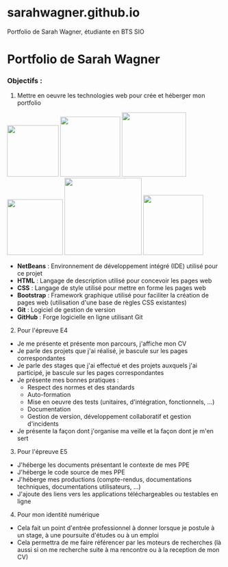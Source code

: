 # sarahwagner.github.io
Portfolio de Sarah Wagner, étudiante en BTS SIO
# Portfolio de Sarah Wagner
### Objectifs :
1. Mettre en oeuvre les technologies web pour crée et héberger mon portfolio


<img src ="https://upload.wikimedia.org/wikipedia/commons/thumb/9/98/Apache_NetBeans_Logo.svg/1200px-Apache_NetBeans_Logo.svg.png" width="120"/> <img src ="https://upload.wikimedia.org/wikipedia/commons/thumb/6/61/HTML5_logo_and_wordmark.svg/768px-HTML5_logo_and_wordmark.svg.png" width="140"/> 
<img src ="https://www.freepnglogos.com/uploads/html5-logo-png/html5-logo-css-logo-png-transparent-svg-vector-bie-supply-9.png" width="150"/> <img src ="https://cdn-icons-png.flaticon.com/512/5968/5968672.png" width="130"/> <img src="https://upload.wikimedia.org/wikipedia/commons/thumb/e/e0/Git-logo.svg/1280px-Git-logo.svg.png" width="180"/> <img src ="https://cdn-icons-png.flaticon.com/512/25/25231.png" width="140"/>


- **NetBeans** : Environnement de développement intégré (IDE) utilisé pour ce projet
- **HTML** : Langage de description utilisé pour concevoir les pages web
- **CSS** : Langage de style utilisé pour mettre en forme les pages web
- **Bootstrap** : Framework graphique utilisé pour faciliter la création de pages web (utilisation d'une base de règles CSS existantes)
- **Git** : Logiciel de gestion de version
- **GitHub** : Forge logicielle en ligne utilisant Git

2. Pour l'épreuve E4

- Je me présente et présente mon parcours, j'affiche mon CV
- Je parle des projets que j'ai réalisé, je bascule sur les pages correspondantes
- Je parle des stages que j'ai effectué et des projets auxquels j'ai participé, je bascule sur les pages correspondantes
- Je présente mes bonnes pratiques :
     - Respect des normes et des standards
     - Auto-formation
     - Mise en oeuvre des tests (unitaires, d'intégration, fonctionnels, ...)
     - Documentation
     - Gestion de version, développement collaboratif et gestion d'incidents
- Je présente la façon dont j'organise ma veille et la façon dont je m'en sert


3. Pour l'épreuve E5

- J'héberge les documents présentant le contexte de mes PPE
- J'héberge le code source de mes PPE
- J'héberge mes productions (compte-rendus, documentations techniques, documentations utilisateurs, ...)
- J'ajoute des liens vers les applications téléchargeables ou testables en ligne


4. Pour mon identité numérique

- Cela fait un point d'entrée professionnel à donner lorsque je postule à un stage, à une poursuite d'études ou à un emploi
- Cela permettra de me faire référencer par les moteurs de recherches (là aussi si on me recherche suite à ma rencontre ou à la reception de mon CV)


